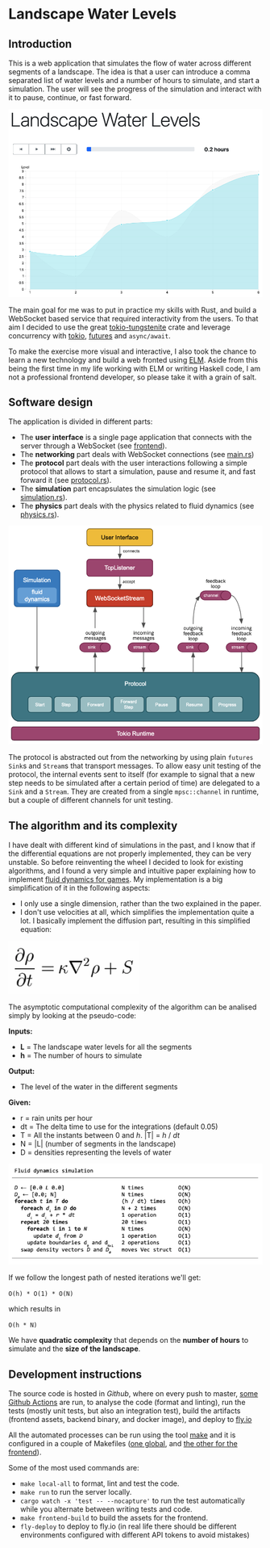 # Landscape Water Levels

## Introduction

This is a web application that simulates the flow of water across different segments of a landscape. The idea is that a user can introduce a comma separated list of water levels and a number of hours to simulate, and start a simulation. The user will see the progress of the simulation and interact with it to pause, continue, or fast forward.

![](screenshot.png)

The main goal for me was to put in practice my skills with Rust, and build a WebSocket based service that required interactivity from the users. To that aim I decided to use the great [tokio-tungstenite] crate and leverage concurrency with [tokio], [futures] and `async/await`.

To make the exercise more visual and interactive, I also took the chance to learn a new technology and build a web fronted using [ELM]. Aside from this being the first time in my life working with ELM or writing Haskell code, I am not a professional frontend developer, so please take it with a grain of salt.

[tokio-tungstenite]: https://github.com/snapview/tokio-tungstenite/tree/master/examples
[tokio]: https://tokio.rs/
[futures]: https://docs.rs/futures/0.3.15/futures/
[ELM]: https://elm-lang.org/

## Software design

The application is divided in different parts:

- The **user interface** is a single page application that connects with the server through a WebSocket (see [frontend](frontend)).
- The **networking** part deals with WebSocket connections (see [main.rs](src/main.rs))
- The **protocol** part deals with the user interactions following a simple protocol that allows to start a simulation, pause and resume it, and fast forward it (see [protocol.rs](src/protocol.rs)).
- The **simulation** part encapsulates the simulation logic (see [simulation.rs](src/simulation.rs)).
- The **physics** part deals with the physics related to fluid dynamics (see [physics.rs](src/physics.rs)).

![](design.png)

The protocol is abstracted out from the networking by using plain `futures` `Sink`s and `Stream`s that transport messages. To allow easy unit testing of the protocol, the internal events sent to itself (for example to signal that a new step needs to be simulated after a certain period of time) are delegated to a `Sink` and a `Stream`. They are created from a single `mpsc::channel` in runtime, but a couple of different channels for unit testing.

## The algorithm and its complexity

I have dealt with different kind of simulations in the past, and I know that if the differential equations are not properly implemented, they can be very unstable. So before reinventing the wheel I decided to look for existing algorithms, and I found a very simple and intuitive paper explaining how to implement [fluid dynamics for games]. My implementation is a big simplification of it in the following aspects:

- I only use a single dimension, rather than the two explained in the paper.
- I don't use velocities at all, which simplifies the implementation quite a lot. I basically implement the diffusion part, resulting in this simplified equation:

![](equation.png)

[fluid dynamics for games]: https://www.dgp.toronto.edu/public_user/stam/reality/Research/pdf/GDC03.pdf

The asymptotic computational complexity of the algorithm can be analised simply by looking at the pseudo-code:

**Inputs:**

- **L** = The landscape water levels for all the segments
- **h** = The number of hours to simulate

**Output:**

- The level of the water in the different segments

**Given:**

- r = rain units per hour
- dt = The delta time to use for the integrations (default 0.05)
- T = All the instants between 0 and *h*. |T| = *h* / *dt*
- N = |L| (number of segments in the landscape)
- D = densities representing the levels of water
  
![](algorithm.png)

If we follow the longest path of nested iterations we'll get:

`O(h) * O(1) * O(N)`

which results in

`O(h * N)`

We have **quadratic complexity** that depends on the **number of hours** to simulate and the **size of the landscape**.

## Development instructions

The source code is hosted in *Github*, where on every push to master, [some Github Actions](.github/workflows/main.yaml) are run, to analyse the code (format and linting), run the tests (mostly unit tests, but also an integration test), build the artifacts (frontend assets, backend binary, and docker image), and deploy to [fly.io]

All the automated processes can be run using the tool [make] and it is configured in a couple of Makefiles ([one global](Makefile), and [the other for the frontend](frontend/Makefile)).

Some of the most used commands are:

- `make local-all` to format, lint and test the code.
- `make run` to run the server locally.
- `cargo watch -x 'test -- --nocapture'` to run the test automatically while you alternate between writing tests and code.
- `make frontend-build` to build the assets for the frontend.
- `fly-deploy` to deploy to fly.io (in real life there should be different environments configured with different API tokens to avoid mistakes)

[fly.io]: https://fly.io/
[make]: https://www.gnu.org/software/make/manual/make.html
